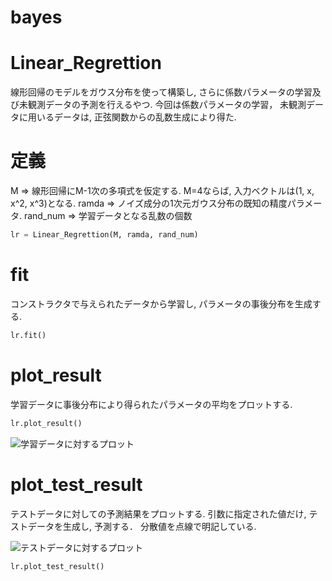 # bayes
# Linear_Regrettion
線形回帰のモデルをガウス分布を使って構築し, さらに係数パラメータの学習及び未観測データの予測を行えるやつ. 
今回は係数パラメータの学習， 未観測データに用いるデータは, 正弦関数からの乱数生成により得た. 

# 定義
M => 線形回帰にM-1次の多項式を仮定する. M=4ならば, 入力ベクトルは(1, x, x^2, x^3)となる.
ramda => ノイズ成分の1次元ガウス分布の既知の精度パラメータ.
rand_num => 学習データとなる乱数の個数 

```python
lr = Linear_Regrettion(M, ramda, rand_num)
```

# fit
コンストラクタで与えられたデータから学習し, パラメータの事後分布を生成する. 

```python
lr.fit()
```

# plot_result
学習データに事後分布により得られたパラメータの平均をプロットする.

```python
lr.plot_result()
```

![学習データに対するプロット](image/image1)

# plot_test_result
テストデータに対しての予測結果をプロットする. 
引数に指定された値だけ, テストデータを生成し, 予測する．
分散値を点線で明記している.

![テストデータに対するプロット](image/image2)

```python
lr.plot_test_result()
```
